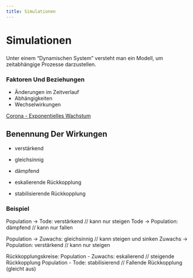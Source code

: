 ```yaml
---
title: Simulationen
---
```

# Simulationen

###


Unter einem “Dynamischen System” versteht man ein Modell, um zeitabhängige Prozesse darzustellen. 

### Faktoren Und Beziehungen

- Änderungen im Zeitverlauf
- Abhängigkeiten
- Wechselwirkungen

[Corona - Exponentielles Wachstum](Simulationen/Corona%20-%20Exponentielles%20Wachstum.md)

## Benennung Der Wirkungen

- verstärkend
- gleichsinnig
- dämpfend

- eskalierende Rückkopplung
- stabilisierende Rückkopplung

### Beispiel

Population -> Tode: verstärkend // kann nur steigen
Tode -> Population: dämpfend // kann nur fallen

Population -> Zuwachs: gleichsinnig // kann steigen und sinken
Zuwachs -> Population: verstärkend // kann nur steigen

Rückkopplungskreise:
Population - Zuwachs: eskalierend // steigende Rückkopplung
Population - Tode: stabilisierend // Fallende Rückkopplung (gleicht aus)